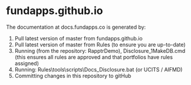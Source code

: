 fundapps.github.io
==================

The documentation at docs.fundapps.co is generated by:  
1. Pull latest version of master from fundapps.github.io  
2. Pull latest version of master from Rules (to ensure you are up-to-date)
3. Running (from the repository: RapptrDemo), Disclosure_1MakeDB.cmd (this ensures all rules are approved and that portfolios have rules assigned)  
4. Running: Rules\tools\scripts\Docs_Disclosure.bat (or UCITS / AIFMD)  
5. Committing changes in this repository to gitHub

